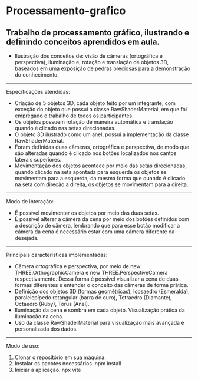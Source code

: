# Processamento-grafico
Trabalho de processamento gráfico, ilustrando e definindo conceitos aprendidos em aula.
-----------------------------------------------------------------
- Ilustração dos conceitos de: visão de câmeras (ortográfica e perspectiva), iluminação e, rotação e translação de objetos 3D, baseados em uma exposição de pedras preciosas para a demonstração do conhecimento.
-----------------------------------------------------------------
Especificações atendidas:
- Criação de 5 objetos 3D, cada objeto feito por um integrante, com exceção do objeto que possui a classe RawShaderMaterial, em que foi empregado o trabalho de todos os participantes.
- Os objetos possuem rotação de maneira automática e translação quando é clicado nas setas direcionadas.
- O objeto 3D ilustrado como um anel, possui a implementação da classe RawShaderMaterial.
- Foram definidas duas câmeras, ortográfica e perspectiva, de modo que são alteradas quando é clicado nos botões localizados nos cantos laterais superiores.
- Movimentação dos objetos acontece por meio das setas direcionadas, quando clicado na seta apontada para esquerda os objetos se movimentam para a esquerda, da mesma forma que quando é clicado na seta com direção a direita, os objetos se movimentam para a direita. 
-----------------------------------------------------------------
Modo de interação:
- É possível movimentar os objetos por meio das duas setas.
- É possível alterar a câmera da cena por meio dos botões definidos com a descrição de câmera, lembrando que para esse botão modificar a câmera da cena é necessário estar com uma câmera diferente da desejada.
-----------------------------------------------------------------
Princípais características implementadas:
- Câmera ortográfica e perspectiva, por meio de new THREE.OrthographicCamera e new THREE.PerspectiveCamera respectivamente. Dessa forma é possível visualizar a cena de duas formas diferentes e entender o conceito das câmeras de forma prática.
- Definição dos objetos 3D (formas geométricas), Icosaedro (Esmeralda), paralelepípedo retangular (barra de ouro), Tetraedro (Diamante), Octaedro (Ruby), Tórus (Anel). 
- Iluminação da cena e sombra em cada objeto. Visualização prática da iluminação na cena.
- Uso da classe RawShaderMaterial para visualização mais avançada e personalizada dos dados.
-----------------------------------------------------------------
Modo de uso:
1. Clonar o repositório em sua máquina.
2. Instalar os pacotes necessários.
npm install
3. Iniciar a aplicação.
npx vite
